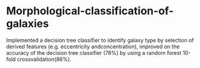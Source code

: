 # Morphological-classification-of-galaxies
Implemented a decision tree classifier to identify galaxy type by selection of derived features (e.g.  eccentricity andconcentration), improved on the accuracy of the decision tree classifier (78%) by using a random forest 10-fold crossvalidation(86%).
